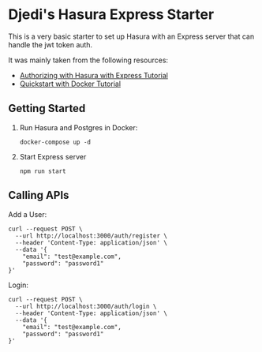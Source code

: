 # Djedi's Hasura Express Starter

This is a very basic starter to set up Hasura with an Express server that can handle the jwt token auth.

It was mainly taken from the following resources:

- [Authorizing with Hasura with Express Tutorial](https://hasura.io/learn/graphql/hasura-authentication/integrations/nodejs-express/)
- [Quickstart with Docker Tutorial](https://hasura.io/docs/latest/getting-started/docker-simple/)

## Getting Started

1. Run Hasura and Postgres in Docker:

   ```shell
   docker-compose up -d
   ```

1. Start Express server

   ```shell
   npm run start
   ```

## Calling APIs

Add a User:

```shell
curl --request POST \
  --url http://localhost:3000/auth/register \
  --header 'Content-Type: application/json' \
  --data '{
    "email": "test@example.com",
    "password": "password1"
}'
```

Login:

```shell
curl --request POST \
  --url http://localhost:3000/auth/login \
  --header 'Content-Type: application/json' \
  --data '{
    "email": "test@example.com",
    "password": "password1"
}'
```
